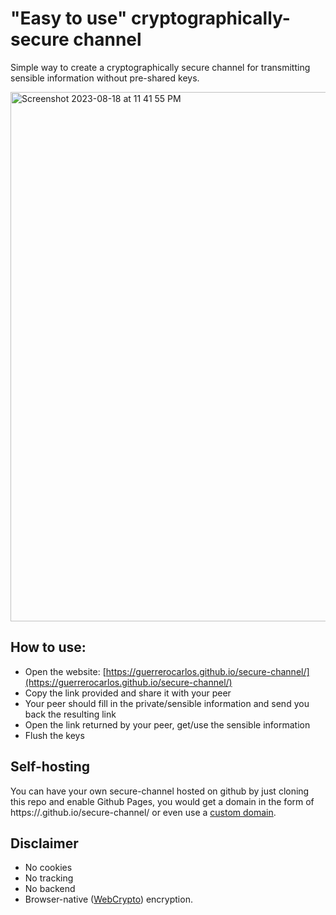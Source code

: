 # "Easy to use" cryptographically-secure channel

Simple way to create a cryptographically secure channel for transmitting sensible information without pre-shared keys.

<img width="847" alt="Screenshot 2023-08-18 at 11 41 55 PM" src="https://github.com/guerrerocarlos/secure-channel/assets/82532/761b842f-3b7b-4e4f-a696-326d93bc6564">

## How to use:

 * Open the website: [https://guerrerocarlos.github.io/secure-channel/](https://guerrerocarlos.github.io/secure-channel/)
 * Copy the link provided and share it with your peer
 * Your peer should fill in the private/sensible information and send you back the resulting link
 * Open the link returned by your peer, get/use the sensible information
 * Flush the keys

## Self-hosting

You can have your own secure-channel hosted on github by just cloning this repo and enable Github Pages, you would get a domain in the form of https://<username>.github.io/secure-channel/ or even use a [custom domain](https://docs.github.com/en/pages/configuring-a-custom-domain-for-your-github-pages-site/about-custom-domains-and-github-pages).

## Disclaimer

* No cookies
* No tracking
* No backend
* Browser-native ([WebCrypto](https://developer.mozilla.org/en-US/docs/Web/API/SubtleCrypto)) encryption.